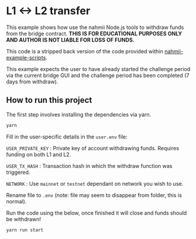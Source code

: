 # L1 <-> L2 transfer

This example shows how use the nahmii Node.js tools to withdraw funds from the bridge contract. **THIS IS FOR EDUCATIONAL PURPOSES ONLY AND AUTHOR IS NOT LIABLE FOR LOSS OF FUNDS.**

This code is a stripped back version of the code provided within [nahmii-example-scripts](https://github.com/nahmii-community/nahmii-examples-scripts).

This example expects the user to have already started the challenge period via the current bridge GUI and the challenge period has been completed (7 days from withdraw).

## How to run this project

The first step involves installing the dependencies via yarn.

```sh
yarn
```

Fill in the user-specific details in the `user.env` file:

`USER_PRIVATE_KEY` : Private key of account withdrawing funds. Requires funding on both L1 and L2.

`USER_TX_HASH` : Transaction hash in which the withdraw function was triggered.

`NETWORK` : Use `mainnet` or `testnet` dependant on network you wish to use.

Rename file to `.env` (note: file may seem to disappear from folder, this is normal).

Run the code using the below, once finished it will close and funds should be withdrawn!

```sh
yarn run start
```
